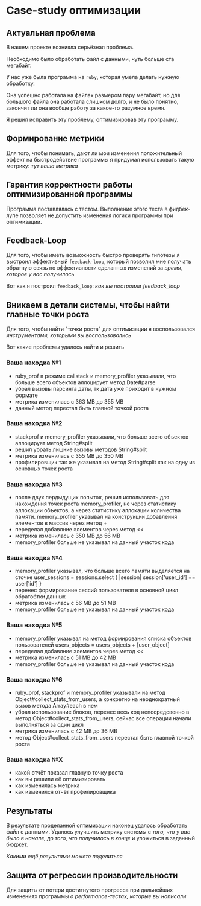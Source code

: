 # Case-study оптимизации

## Актуальная проблема
В нашем проекте возникла серьёзная проблема.

Необходимо было обработать файл с данными, чуть больше ста мегабайт.

У нас уже была программа на `ruby`, которая умела делать нужную обработку.

Она успешно работала на файлах размером пару мегабайт, но для большого файла она работала слишком долго, и не было понятно, закончит ли она вообще работу за какое-то разумное время.

Я решил исправить эту проблему, оптимизировав эту программу.

## Формирование метрики
Для того, чтобы понимать, дают ли мои изменения положительный эффект на быстродействие программы я придумал использовать такую метрику: *тут ваша метрика*

## Гарантия корректности работы оптимизированной программы
Программа поставлялась с тестом. Выполнение этого теста в фидбек-лупе позволяет не допустить изменения логики программы при оптимизации.

## Feedback-Loop
Для того, чтобы иметь возможность быстро проверять гипотезы я выстроил эффективный `feedback-loop`, который позволил мне получать обратную связь по эффективности сделанных изменений за *время, которое у вас получилось*

Вот как я построил `feedback_loop`: *как вы построили feedback_loop*

## Вникаем в детали системы, чтобы найти главные точки роста
Для того, чтобы найти "точки роста" для оптимизации я воспользовался *инструментами, которыми вы воспользовались*

Вот какие проблемы удалось найти и решить

### Ваша находка №1
- ruby_prof в режиме callstack и memory_profiler указывали, что больше всего объектов аллоцирует метод Date#parse
- убрал вызовы парсинга даты, тк дата уже приходит в нужном формате
- метрика изменилась с 363 MB до 355 MB
- данный метод перестал быть главной точкой роста

### Ваша находка №2
- stackprof и memory_profiler указывали, что больше всего объектов аллоцирует метод String#split
- решил убрать лишние вызовы методов String#split
- метрика изменилась с 355 MB до 350 MB
- профилировщик так же указывал на метод String#split как на одну из основных точек роста

### Ваша находка №3
- после двух пердыдущих попыток, решил использовать для нахождения точек роста memory_profiler, не через статистику аллокации объектов, а через статистику аллокации количества памяти. memory_profiler указывал на конструкции добавления элементов в массив через метод +  
- переделал добавлние элементов через метод << 
- метрика изменилась с 350 MB до 56 MB
- memory_profiler больше не указывал на данный участок кода

### Ваша находка №4
- memory_profiler указывал, что больше всего памяти выделяется на сточке user_sessions = sessions.select { |session| session['user_id'] == user['id'] }
- перенес формирование сессий пользователя в основной цикл обратобтки данных
- метрика изменилась с 56 MB до 51 MB
- memory_profiler больше не указывал на данный участок кода

### Ваша находка №5
- memory_profiler указывал на метод формирования списка объектов пользователей users_objects = users_objects + [user_object]
- переделал добавлние элементов через метод <<
- метрика изменилась с 51 MB до 42 MB
- memory_profiler больше не указывал на данный участок кода

### Ваша находка №6
- ruby_prof, stackprof и memory_profiler указывали на метод Object#collect_stats_from_users, а конкретно на неоднократный вызов метода Array#each в нем
- убрал использование блоков, перенес весь код непосредсвенно в метод Object#collect_stats_from_users, сейчас все операции начали выполняться за один цикл
- метрика изменилась с 42 MB до 36 MB
- метод Object#collect_stats_from_users перестал быть главной точкой роста

### Ваша находка №X
- какой отчёт показал главную точку роста
- как вы решили её оптимизировать
- как изменилась метрика
- как изменился отчёт профилировщика

## Результаты
В результате проделанной оптимизации наконец удалось обработать файл с данными.
Удалось улучшить метрику системы с *того, что у вас было в начале, до того, что получилось в конце* и уложиться в заданный бюджет.

*Какими ещё результами можете поделиться*

## Защита от регрессии производительности
Для защиты от потери достигнутого прогресса при дальнейших изменениях программы *о performance-тестах, которые вы написали*
